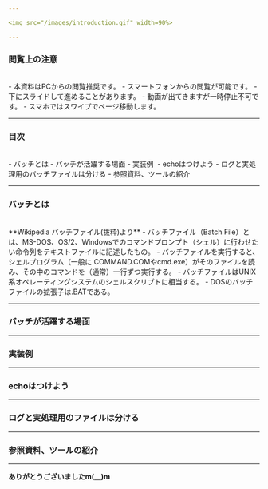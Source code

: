 ```yaml
---

<img src="/images/introduction.gif" width=90%>

---
```


### 閲覧上の注意　　　　　　　　
<br>
- 本資料はPCからの閲覧推奨です。
- スマートフォンからの閲覧が可能です。
- 下にスライドして進めることがあります。
- 動画が出てきますが一時停止不可です。
- スマホではスワイプでページ移動します。

---

### 目次
<br>
- バッチとは
- バッチが活躍する場面
- 実装例 
- echoはつけよう
- ログと実処理用のバッチファイルは分ける
- 参照資料、ツールの紹介
<br>

---

### バッチとは
<br>
**Wikipedia バッチファイル(抜粋)より**
- バッチファイル（Batch File）とは、MS-DOS、OS/2、Windowsでのコマンドプロンプト（シェル）に行わせたい命令列をテキストファイルに記述したもの。
- バッチファイルを実行すると、シェルプログラム（一般に COMMAND.COMやcmd.exe）がそのファイルを読み、その中のコマンドを（通常）一行ずつ実行する。
- バッチファイルはUNIX系オペレーティングシステムのシェルスクリプトに相当する。
- DOSのバッチファイルの拡張子は.BATである。

---

### バッチが活躍する場面

---

### 実装例

---

### echoはつけよう

---

### ログと実処理用のファイルは分ける

---

### 参照資料、ツールの紹介

---

**ありがとうございましたm(＿)m**
